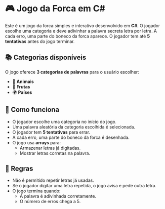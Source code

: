﻿# 🎮 Jogo da Forca em C#

Este é um jogo da forca simples e interativo desenvolvido em **C#**. O jogador escolhe uma categoria e deve adivinhar a palavra secreta letra por letra. A cada erro, uma parte do boneco da forca aparece. O jogador tem até **5 tentativas** antes do jogo terminar.

## 📚 Categorias disponíveis

O jogo oferece **3 categorias de palavras** para o usuário escolher:

- 🐾 **Animais**
- 🍎 **Frutas**
- 🌍 **Países**

## 🧠 Como funciona

- O jogador escolhe uma categoria no início do jogo.
- Uma palavra aleatória da categoria escolhida é selecionada.
- O jogador tem **5 tentativas** para errar.
- A cada erro, uma parte do boneco da forca é desenhada.
- O jogo usa **arrays** para:
  - Armazenar letras já digitadas.
  - Mostrar letras corretas na palavra.

## 🚫 Regras

- Não é permitido repetir letras já usadas.
- Se o jogador digitar uma letra repetida, o jogo avisa e pede outra letra.
- O jogo termina quando:
  - A palavra é adivinhada corretamente.
  - O número de erros chega a 5.
